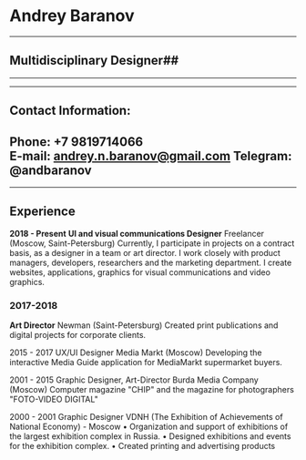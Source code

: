 # Andrey Baranov #
---
## Multidisciplinary Designer##
---
---
## Contact Information: ##
  **Phone:** +7 9819714066  
  **E-mail:** andrey.n.baranov@gmail.com
  **Telegram:** @andbaranov
---
---
## Experience ##
  **2018 - Present**
  **UI and visual communications Designer**
  Freelancer (Moscow, Saint-Petersburg)
  Currently, I participate in projects on a contract basis, as a designer in a team or art director. I work closely with product managers, developers, researchers and the marketing department.
I create websites, applications, graphics for visual communications and video graphics.

  ### 2017-2018 ###
  **Art Director**
  Newman (Saint-Petersburg)
  Created print publications and digital projects for corporate clients. 

2015 - 2017
UX/UI Designer
Media Markt (Moscow)
Developing the interactive Media Guide application for MediaMarkt supermarket buyers.

2001 - 2015
Graphic Designer,  Art-Director
Burda Media Company (Moscow)
Computer magazine "CHIP" and the magazine for photographers "FOTO-VIDEO DIGITAL" 

2000 - 2001
Graphic Designer
VDNH (The Exhibition of Achievements of National Economy)  - Moscow
• Organization and support of exhibitions of the largest exhibition complex in Russia.
• Designed exhibitions and events for the exhibition complex. 
• Created printing and advertising products





